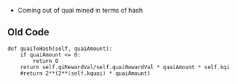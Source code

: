 - Coming out of quai mined in terms of hash

## Old Code

    def quaiToHash(self, quaiAmount):
        if quaiAmount <= 0:
            return 0
        return self.qiRewardVal/self.quaiRewardVal * quaiAmount * self.kqi
        #return 2**(2**(self.kquai) * quaiAmount)